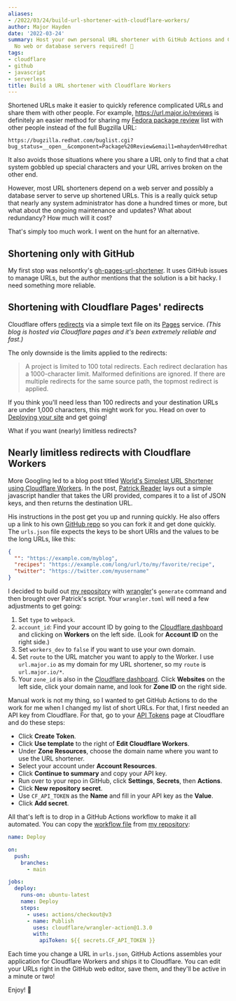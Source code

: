 ```yaml
---
aliases:
- /2022/03/24/build-url-shortener-with-cloudflare-workers/
author: Major Hayden
date: '2022-03-24'
summary: Host your own personal URL shortener with GitHub Actions and Cloudflare Workers.
  No web or database servers required! 🥰
tags:
- cloudflare
- github
- javascript
- serverless
title: Build a URL shortener with Cloudflare Workers
---
```


Shortened URLs make it easier to quickly reference complicated URLs and share them with
other people. For example, https://url.major.io/reviews is definitely an easier method
for sharing my [Fedora package review] list with other people instead of the full Bugzilla
URL:

```
https://bugzilla.redhat.com/buglist.cgi?bug_status=__open__&component=Package%20Review&email1=mhayden%40redhat.com&emailreporter1=1&emailtype1=substring&list_id=12512813&product=Fedora&query_format=advanced
```

It also avoids those situations where you share a URL only to find that a chat system
gobbled up special characters and your URL arrives broken on the other end.

However, most URL shorteners depend on a web server and possibly a database server to
serve up shortened URLs. This is a really quick setup that nearly any system
administrator has done a hundred times or more, but what about the ongoing maintenance
and updates? What about redundancy? How much will it cost?

That's simply too much work. I went on the hunt for an alternative.

[Fedora package review]: https://docs.fedoraproject.org/en-US/package-maintainers/Package_Review_Process/

## Shortening only with GitHub

My first stop was nelsontky's [gh-pages-url-shortener]. It uses GitHub issues to manage
URLs, but the author mentions that the solution is a bit hacky. I need something more
reliable.

[gh-pages-url-shortener]: https://github.com/nelsontky/gh-pages-url-shortener

## Shortening with Cloudflare Pages' redirects

Cloudflare offers [redirects] via a simple text file on its [Pages] service. _(This blog
is hosted via Cloudflare pages and it's been extremely reliable and fast.)_

The only downside is the limits applied to the redirects:

> A project is limited to 100 total redirects. Each redirect declaration has a
> 1000-character limit. Malformed definitions are ignored. If there are multiple
> redirects for the same source path, the topmost redirect is applied.

If you think you'll need less than 100 redirects and your destination URLs are under
1,000 characters, this might work for you. Head on over to [Deploying your site] and get
going!

What if you want (nearly) limitless redirects?

[Redirects]: https://developers.cloudflare.com/pages/platform/redirects/
[Pages]: https://developers.cloudflare.com/pages/
[Deploying your site]: https://developers.cloudflare.com/pages/framework-guides/deploy-anything/

## Nearly limitless redirects with Cloudflare Workers

More Googling led to a blog post titled [World's Simplest URL Shortener using Cloudflare
Workers]. In the post, [Patrick Reader] lays out a simple javascript handler that takes
the URI provided, compares it to a list of JSON keys, and then returns the destination
URL.

His instructions in the post get you up and running quickly. He also offers up a link to
his own [GitHub repo] so you can fork it and get done quickly. The `urls.json` file
expects the keys to be short URIs and the values to be the long URLs, like this:

```json
{
  "": "https://example.com/myblog",
  "recipes": "https://example.com/long/url/to/my/favorite/recipe",
  "twitter": "https://twitter.com/myusername"
}
```

I decided to build out [my repository] with [wrangler]'s `generate` command and then
brought over Patrick's script. Your `wrangler.toml` will need a few adjustments to get
going:

1. Set `type` to `webpack`.
2. `account_id`: Find your account ID by going to the [Cloudflare
   dashboard] and clicking on **Workers** on the left side.
   (Look for **Account ID** on the right side.)
3. Set `workers_dev` to `false` if you want to use your own domain.
4. Set `route` to the URL matcher you want to apply to the Worker. I use `url.major.io`
   as my domain for my URL shortener, so my `route` is `url.major.io/*`.
5. Your `zone_id` is also in the [Cloudflare dashboard]. Click **Websites** on the left
   side, click your domain name, and look for **Zone ID** on the right side.

Manual work is not my thing, so I wanted to get GitHub Actions to do the work for me
when I changed my list of short URLs. For that, I first needed an API key from
Cloudflare. For that, go to your [API Tokens] page at Cloudflare and do these steps:

* Click **Create Token**.
* Click **Use template** to the right of **Edit Cloudflare Workers**.
* Under **Zone Resources**, choose the domain name where you want to use the URL
  shortener.
* Select your account under **Account Resources**.
* Click **Continue to summary** and copy your API key.
* Run over to your repo in GitHub, click **Settings**, **Secrets**, then **Actions**.
* Click **New repository secret**.
* Use `CF_API_TOKEN` as the **Name** and fill in your API key as the **Value**.
* Click **Add secret**.

All that's left is to drop in a GitHub Actions workflow to make it all automated. You
can copy the [workflow file] from [my repository]:

```yaml
name: Deploy

on:
  push:
    branches:
      - main

jobs:
  deploy:
    runs-on: ubuntu-latest
    name: Deploy
    steps:
      - uses: actions/checkout@v3
      - name: Publish
        uses: cloudflare/wrangler-action@1.3.0
        with:
          apiToken: ${{ secrets.CF_API_TOKEN }}
```

Each time you change a URL in `urls.json`, GitHub Actions assembles your application for
Cloudflare Workers and ships it to Cloudflare. You can edit your URLs right in the
GitHub web editor, save them, and they'll be active in a minute or two!

Enjoy! 🎉

[World's Simplest URL Shortener using Cloudflare Workers]: https://www.pxeger.com/2020-08-06-world%27s-simplest-url-shortener-using-cloudflare-workers/
[Patrick Reader]: https://www.pxeger.com/
[GitHub repo]: https://github.com/pxeger/url-shortener
[my repository]: https://github.com/major/cloudshort
[wrangler]: https://github.com/cloudflare/wrangler
[Cloudflare dashboard]: https://dash.cloudflare.com
[API Tokens]: https://dash.cloudflare.com/profile/api-tokens
[workflow file]: https://github.com/major/cloudshort/blob/main/.github/workflows/deploy.yml
